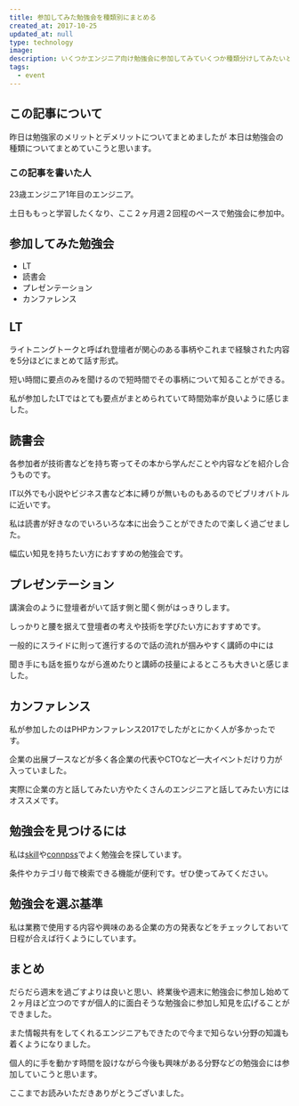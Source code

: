 ```yaml
---
title: 参加してみた勉強会を種類別にまとめる
created_at: 2017-10-25
updated_at: null
type: technology
image:
description: いくつかエンジニア向け勉強会に参加してみていくつか種類分けしてみたいと思います。目的によって参加するイベントは変わってくると思います。
tags:
  - event
---
```


## この記事について

昨日は勉強家のメリットとデメリットについてまとめましたが
本日は勉強会の種類についてまとめていこうと思います。

### この記事を書いた人

23歳エンジニア1年目のエンジニア。

土日ももっと学習したくなり、ここ２ヶ月週２回程のペースで勉強会に参加中。

## 参加してみた勉強会

- LT
- 読書会
- プレゼンテーション
- カンファレンス

## LT

ライトニングトークと呼ばれ登壇者が関心のある事柄やこれまで経験された内容を5分ほどにまとめて話す形式。

短い時間に要点のみを聞けるので短時間でその事柄について知ることができる。

私が参加したLTではとても要点がまとめられていて時間効率が良いように感じました。

## 読書会

各参加者が技術書などを持ち寄ってその本から学んだことや内容などを紹介し合うものです。

IT以外でも小説やビジネス書など本に縛りが無いものもあるのでビブリオバトルに近いです。

私は読書が好きなのでいろいろな本に出会うことができたので楽しく過ごせました。

幅広い知見を持ちたい方におすすめの勉強会です。

## プレゼンテーション

講演会のように登壇者がいて話す側と聞く側がはっきりします。

しっかりと腰を据えて登壇者の考えや技術を学びたい方におすすめです。

一般的にスライドに則って進行するので話の流れが掴みやすく講師の中には

聞き手にも話を振りながら進めたりと講師の技量によるところも大きいと感じました。

## カンファレンス

私が参加したのはPHPカンファレンス2017でしたがとにかく人が多かったです。

企業の出展ブースなどが多く各企業の代表やCTOなど一大イベントだけり力が入っていました。

実際に企業の方と話してみたい方やたくさんのエンジニアと話してみたい方にはオススメです。

## 勉強会を見つけるには

私は[skill](https://play.google.com/store/apps/details?id=jp.co.ysinc.skill&hl=ja)や[connpss](https://connpass.com)でよく勉強会を探しています。

条件やカテゴリ毎で検索できる機能が便利です。ぜひ使ってみてください。

## 勉強会を選ぶ基準

私は業務で使用する内容や興味のある企業の方の発表などをチェックしておいて日程が合えば行くようにしています。

## まとめ

だらだら週末を過ごすよりは良いと思い、終業後や週末に勉強会に参加し始めて２ヶ月ほど立つのですが個人的に面白そうな勉強会に参加し知見を広げることができました。

また情報共有をしてくれるエンジニアもできたので今まで知らない分野の知識も着くようになりました。

個人的に手を動かす時間を設けながら今後も興味がある分野などの勉強会には参加していこうと思います。

ここまでお読みいただきありがとうございました。
